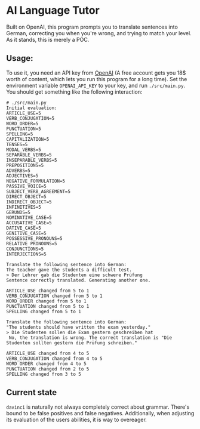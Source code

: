 # AI Language Tutor
Built on OpenAI, this program prompts you to translate sentences into German, correcting you when you're wrong, and trying to match your level.
As it stands, this is merely a POC.

## Usage:
To use it, you need an API key from [OpenAI](https://platform.openai.com/) (A free account gets you 18$ worth of content, which lets you run this program for a long time).
Set the environment variable `OPENAI_API_KEY` to your key, and run `./src/main.py`.
You should get something like the following interaction:
```
# ./src/main.py
Initial evaluation:
ARTICLE_USE=5
VERB_CONJUGATION=5
WORD_ORDER=5
PUNCTUATION=5
SPELLING=5
CAPITALIZATION=5
TENSES=5
MODAL_VERBS=5
SEPARABLE_VERBS=5
INSEPARABLE_VERBS=5
PREPOSITIONS=5
ADVERBS=5
ADJECTIVES=5
NEGATIVE_FORMULATION=5
PASSIVE_VOICE=5
SUBJECT_VERB_AGREEMENT=5
DIRECT_OBJECT=5
INDIRECT_OBJECT=5
INFINITIVES=5
GERUNDS=5
NOMINATIVE_CASE=5
ACCUSATIVE_CASE=5
DATIVE_CASE=5
GENITIVE_CASE=5
POSSESSIVE_PRONOUNS=5
RELATIVE_PRONOUNS=5
CONJUNCTIONS=5
INTERJECTIONS=5

Translate the following sentence into German:
The teacher gave the students a difficult test.
> Der Lehrer gab die Studenten eine schwere Prüfung
Sentence correctly translated. Generating another one.

ARTICLE_USE changed from 5 to 1
VERB_CONJUGATION changed from 5 to 1
WORD_ORDER changed from 5 to 1
PUNCTUATION changed from 5 to 1
SPELLING changed from 5 to 1

Translate the following sentence into German:
"The students should have written the exam yesterday."
> Die Studenten sollen die Exam gestern geschreiben hat
 No, the translation is wrong. The correct translation is "Die Studenten sollten gestern die Prüfung schreiben."

ARTICLE_USE changed from 4 to 5
VERB_CONJUGATION changed from 4 to 5
WORD_ORDER changed from 4 to 5
PUNCTUATION changed from 2 to 5
SPELLING changed from 3 to 5
```

## Current state
`davinci` is naturally not always completely correct about grammar.
There's bound to be false positives and false negatives.
Additionally, when adjusting its evaluation of the users abilities, it is way to overeager.
